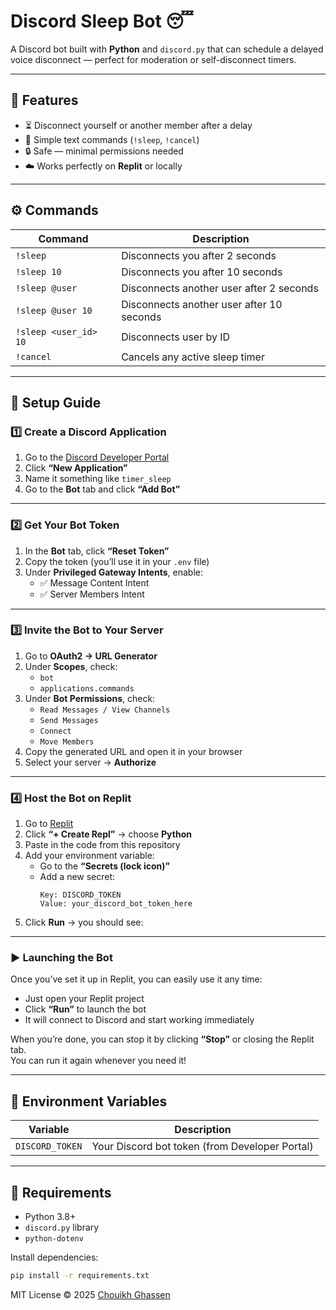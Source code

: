 # Discord Sleep Bot 😴

A Discord bot built with **Python** and `discord.py` that can schedule a delayed voice disconnect — perfect for moderation or self-disconnect timers.

---

## 🧠 Features

- ⏳ Disconnect yourself or another member after a delay  
- 💬 Simple text commands (`!sleep`, `!cancel`)  
- 🔒 Safe — minimal permissions needed  
- ☁️ Works perfectly on **Replit** or locally

---

## ⚙️ Commands

| Command | Description |
|----------|--------------|
| `!sleep` | Disconnects you after 2 seconds |
| `!sleep 10` | Disconnects you after 10 seconds |
| `!sleep @user` | Disconnects another user after 2 seconds |
| `!sleep @user 10` | Disconnects another user after 10 seconds |
| `!sleep <user_id> 10` | Disconnects user by ID |
| `!cancel` | Cancels any active sleep timer |

---

## 🚀 Setup Guide

### 1️⃣ Create a Discord Application
1. Go to the [Discord Developer Portal](https://discord.com/developers/applications)
2. Click **“New Application”**
3. Name it something like `timer_sleep`
4. Go to the **Bot** tab and click **“Add Bot”**

---

### 2️⃣ Get Your Bot Token
1. In the **Bot** tab, click **“Reset Token”**
2. Copy the token (you’ll use it in your `.env` file)
3. Under **Privileged Gateway Intents**, enable:
   - ✅ Message Content Intent  
   - ✅ Server Members Intent  

---

### 3️⃣ Invite the Bot to Your Server
1. Go to **OAuth2 → URL Generator**
2. Under **Scopes**, check:
   - `bot`
   - `applications.commands`
3. Under **Bot Permissions**, check:
   - `Read Messages / View Channels`
   - `Send Messages`
   - `Connect`
   - `Move Members`
4. Copy the generated URL and open it in your browser  
5. Select your server → **Authorize**

---

### 4️⃣ Host the Bot on Replit
1. Go to [Replit](https://replit.com)
2. Click **“+ Create Repl”** → choose **Python**
3. Paste in the code from this repository
4. Add your environment variable:
   - Go to the **“Secrets (lock icon)”**
   - Add a new secret:
     ```
     Key: DISCORD_TOKEN
     Value: your_discord_bot_token_here
     ```
5. Click **Run** → you should see:



---

### ▶️ Launching the Bot
Once you’ve set it up in Replit, you can easily use it any time:
- Just open your Replit project  
- Click **“Run”** to launch the bot  
- It will connect to Discord and start working immediately  

When you’re done, you can stop it by clicking **“Stop”** or closing the Replit tab.  
You can run it again whenever you need it!

---

## 🧩 Environment Variables

| Variable | Description |
|-----------|--------------|
| `DISCORD_TOKEN` | Your Discord bot token (from Developer Portal) |

---

## 🧰 Requirements

- Python 3.8+
- `discord.py` library
- `python-dotenv`

Install dependencies:
```bash
pip install -r requirements.txt
```


MIT License © 2025 [Chouikh Ghassen](https://github.com/Chouikh-Ghassen)
